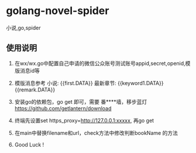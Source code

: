 # golang-novel-spider
小说,go,spider
## 使用说明
 1. 在wx/wx.go中配置自己申请的微信公众账号测试账号appid,secret,openid,模版消息id等
 
 2. 模版消息参考 小说: {{first.DATA}} 最新章节: {{keyword1.DATA}} {{remark.DATA}}
 
 3. 安装go的依赖包，go get 即可，需要 番****墙，移步蓝灯 https://github.com/getlantern/download
 
 4. 终端先设置set https_proxy=http://127.0.0.1:xxxxx, 再go get 
 
 5. 在main中替换filename和url，check方法中修改判断bookName 的方法
 
 6. Good Luck !
